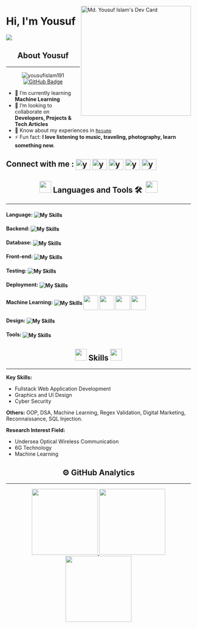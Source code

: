 <a href="https://app.daily.dev/yousufislam191" target="_blank"><img src="https://api.daily.dev/devcards/be629e4983f14617af41d7ca0b09e5ca.png?r=ur9" width="300" align="right" alt="Md. Yousuf Islam's Dev Card"/></a>
<h1 align="left">Hi, I'm <strong>Yousuf</strong></h1>

<p align="left">
  <a href="https://github.com/DenverCoder1/readme-typing-svg"><img src="https://readme-typing-svg.herokuapp.com?lines=Graduated+from+Leading+University;Fullstack+Web+Application+Developer;Graphics+and+UI+Designer;Cyber+Security+Specialist&left=true&width=400&height=45"></a>
</p>

<h2 align="center"><strong>About Yousuf</strong></h2>

---

<p align="center"> 
<img src="https://komarev.com/ghpvc/?username=yousufislam&label=Profile%20views&color=0e75b6&style=flat" alt="yousufislam191" /> 
<a  href="https://github.com/yousufislam191?tab=followers"><img src="https://img.shields.io/github/followers/yousufislam191?label=Followers&style=social" alt="GitHub Badge"></a>
</p>

- 🌱 I’m currently learning **Machine Learning**
- 👯 I’m looking to collaborate on **Developers, Projects & Tech Articles**
- 📄 Know about my experiences in [`Resume`](https://drive.google.com/file/d/14IE6-O4ZH2EYK4pA_2TLnVmdB5y1iuXB/view?usp=sharing "Yousuf Resume")
- ⚡ Fun fact: **I love listening to music, traveling, photography, learn something new.**

<!-- [resume]: https://drive.google.com/file/d/14IE6-O4ZH2EYK4pA_2TLnVmdB5y1iuXB/view?usp=sharing "Yousuf Resume" -->

<h2 align="left">
Connect with me : 
<a href="https://twitter.com/yousufislam_191" target="_blank"><img align="center" src="https://raw.githubusercontent.com/rahuldkjain/github-profile-readme-generator/master/src/images/icons/Social/twitter.svg" alt="yousufislam_191" height="30" width="40" /></a>
<a href="https://linkedin.com/in/yousufislam191" target="_blank"><img align="center" src="https://raw.githubusercontent.com/rahuldkjain/github-profile-readme-generator/master/src/images/icons/Social/linked-in-alt.svg" alt="yousufislam191" height="30" width="40" /></a>
<a href="https://fb.com/yousufislam191" target="_blank"><img align="center" src="https://raw.githubusercontent.com/rahuldkjain/github-profile-readme-generator/master/src/images/icons/Social/facebook.svg" alt="yousufislam191" height="30" width="40" /></a>
<a href="https://instagram.com/yousufislam191" target="_blank"><img align="center" src="https://raw.githubusercontent.com/rahuldkjain/github-profile-readme-generator/master/src/images/icons/Social/instagram.svg" alt="yousufislam191" height="30" width="40" /></a>
<a href="https://kaggle.com/yousufislam191" target="_blank"><img align="center" src="https://raw.githubusercontent.com/rahuldkjain/github-profile-readme-generator/master/src/images/icons/Social/kaggle.svg" alt="yousufislam191" height="30" width="40" /></a>
</h2>

<h2 align="center"><img src = "https://media2.giphy.com/media/QssGEmpkyEOhBCb7e1/giphy.gif?cid=ecf05e47a0n3gi1bfqntqmob8g9aid1oyj2wr3ds3mg700bl&rid=giphy.gif" width = 32px> Languages and Tools 🛠 &nbsp;<img src = "https://media2.giphy.com/media/QssGEmpkyEOhBCb7e1/giphy.gif?cid=ecf05e47a0n3gi1bfqntqmob8g9aid1oyj2wr3ds3mg700bl&rid=giphy.gif" width = 32px></h2>

---
<h4>
  <strong>Language:</strong>
    <img align="center" src="https://skillicons.dev/icons?i=js,python,c,dart" alt="My Skills">
</h4>
<h4>
  <strong>Backend:</strong>
    <img align="center" src="https://skillicons.dev/icons?i=nodejs,expressjs,sequelize" alt="My Skills">
</h4>
<h4>
  <strong>Database:</strong>
    <img align="center" src="https://skillicons.dev/icons?i=mongodb,mysql,postgres,firebase" alt="My Skills">
</h4>
<h4>
  <strong>Front-end:</strong>
    <img align="center" src="https://skillicons.dev/icons?i=react,materialui,tailwind,bootstrap,flutter" alt="My Skills">
</h4>
<h4>
  <strong>Testing:</strong>
    <img align="center" src="https://skillicons.dev/icons?i=jest" alt="My Skills">
</h4>
<h4>
  <strong>Deployment:</strong>
    <img align="center" src="https://skillicons.dev/icons?i=azure,docker,vercel" alt="My Skills">
</h4>
<h4>
  <strong>Machine Learning:</strong>
    <img align="center" src="https://skillicons.dev/icons?i=sklearn" alt="My Skills">
  <img align="center" style="margin-left=-20;" src="https://cdn.jsdelivr.net/gh/devicons/devicon/icons/numpy/numpy-original.svg" width="40" height="40" />
<img align="center" src="https://cdn.jsdelivr.net/gh/devicons/devicon/icons/pandas/pandas-original-wordmark.svg" width="40" height="40" />
<img align="center" src="https://upload.wikimedia.org/wikipedia/commons/thumb/8/84/Matplotlib_icon.svg/2048px-Matplotlib_icon.svg.png" width="40" height="40" />
<img align="center" src="https://raw.githubusercontent.com/mwaskom/seaborn/master/doc/_static/logo-wide-lightbg.svg" height="40" />
</h4>
<h4>
  <strong>Design:</strong>
    <img align="center" src="https://skillicons.dev/icons?i=figma,ps,xd" alt="My Skills">
</h4>
<h4>
  <strong>Tools:</strong>
    <img align="center" src="https://skillicons.dev/icons?i=git,github,postman,vscode," alt="My Skills">
</h4>

<h2 align="center"><img src = "https://media2.giphy.com/media/QssGEmpkyEOhBCb7e1/giphy.gif?cid=ecf05e47a0n3gi1bfqntqmob8g9aid1oyj2wr3ds3mg700bl&rid=giphy.gif" width = 32px> Skills <img src = "https://media2.giphy.com/media/QssGEmpkyEOhBCb7e1/giphy.gif?cid=ecf05e47a0n3gi1bfqntqmob8g9aid1oyj2wr3ds3mg700bl&rid=giphy.gif" width = 32px></h2>

---

<!-- <img alt="Night Coding" src="https://raw.githubusercontent.com/AVS1508/AVS1508/master/assets/Night-Coding.gif" align="right"/> -->

**Key Skills:**

- Fullstack Web Application Development
- Graphics and UI Design
- Cyber Security

**Others:** OOP, DSA, Machine Learning, Regex Validation, Digital Marketing, Reconnaissance, SQL Injection.

**Research Interest Field:**

- Undersea Optical Wireless Communication
- 6G Technology
- Machine Learning
  <br>

<!-- <h2 align="center">Leetcode Status</h2>

---

![Leetcode Stats](https://leetcard.jacoblin.cool/Yousufislam191?ext=heatmap)<br><br> -->

<h2 align="center">⚙️&nbsp;GitHub Analytics</h2>

---

<p align="center">
<a href="https://github.com/yousufislam191">
  <img height="180em" src="https://github-readme-stats-eight-theta.vercel.app/api?username=yousufislam191&show_icons=true&theme=algolia&include_all_commits=true&count_private=true"/>
  <img height="180em" src="https://github-readme-stats-eight-theta.vercel.app/api/top-langs/?username=yousufislam191&layout=compact&langs_count=8&theme=algolia"/> <img height="180em" src="https://github-readme-streak-stats.herokuapp.com/?user=yousufislam191&theme=radical">
</a>
</p>
